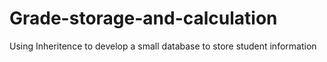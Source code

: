# Grade-storage-and-calculation
Using Inheritence to develop a small database to store student information
